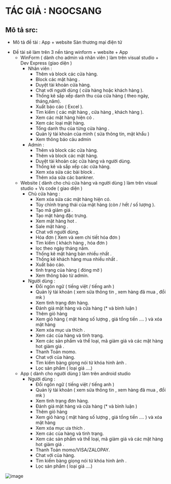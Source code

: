 # TÁC GIẢ : NGOCSANG
## Mô tả src:
* Mô tả đề tài : App + website Sàn thương mại điện tử 
- Đề tài sẽ làm trên 3 nền tảng winform + website + App
  + WinForm ( dành cho admin và nhân viên ) làm trên visual studio + Dev Express (giao diện )
	* Nhân viên : 
		- Thêm và block các cửa hàng.
		- Block các mặt hàng .
		- Duyệt tài khoản cửa hàng.
		- Chat với người dùng ( cửa hàng hoặc khách hàng ).
		- Thống kê sắp xếp danh thu của cửa hàng ( theo ngày, tháng,năm).
		- Xuất báo cáo ( Excel ).
		- Tìm kiếm ( các mặt hàng , cửa hàng , khách hàng ).
		- Xem các mặt hàng hiện có .
		- Xem các loại mặt hàng.
		- Tổng danh thu của từng cửa hàng .
		- Quản lý tài khoản của mình ( sửa thông tin, mật khẩu )
		- Xem thông báo cảu admin
	* Admin :
		- Thêm và block các cửa hàng.
		- Thêm và block các mặt hàng.
		- Duyệt tài khoản các cửa hàng và người dùng.
		- Thống kê và sắp xếp các cửa hàng.
		- Xem xóa sửa các bài block .
		- Thêm xóa sửa các bankner.
  + Website   ( dành cho chủ cửa hàng và người dùng ) làm trên visual studio + Vs code ( giao diện )
	* Chủ cửa hàng :
		- Xem xóa sửa các mặt hàng hiện có.
		- Tùy chỉnh trạng thái của mặt hàng (còn / hết / số lượng ).
		- Tạo mã giảm giá .
		- Tạo mặt hàng đặc trưng.
		- Xem mặt hàng hot .
		- Sale mặt hàng .
		- Chat với người dùng.
		- Hóa đơn ( Xem và xem chi tiết hóa đơn )
		- Tìm kiếm ( khách hàng , hóa đơn )
		- lọc theo ngày tháng năm.
		- Thống kê mặt hàng bán nhiều nhất .
		- Thống kê khách hàng mua nhiều nhất .
		- Xuất báo cáo.
		- tình trạng của hàng ( đóng mở )
		- Xem thông bảo từ admin.
	* Người dùng :
		- Đổi ngôn ngữ ( tiếng việt / tiếng anh )
		- Quản lý tài khoản ( xem sửa thông tin , xem hàng đã mua , đổi mk )
		- Xem tình trạng đơn hàng.
		- Đánh giá mặt hàng và cửa hàng (* và bình luận )
		- Thêm giỏ hàng 
		- Xem giỏ hàng ( mặt hàng số lượng , giá tổng tiền .... ) và xóa mặt hàng
		- Xem xóa mục ưa thích . 
		- Xem các của hàng và tình trạng.
		- Xem các sản phẩm và thể loại, mã giảm giá và các mặt hàng hot giảm giá .
 		- Thanh Toán momo.
		- Chat với của hàng.
		- Tìm kiếm bàng giọng nói từ khóa hình ảnh .
		- Lọc sản phẩm ( loại giá ....)
  + App         ( dành cho người dùng ) làm trên android studio
	* Người dùng :	
        - Đổi ngôn ngữ ( tiếng việt / tiếng anh )
		- Quản lý tài khoản ( xem sửa thông tin , xem hàng đã mua , đổi mk )
		- Xem tình trạng đơn hàng.
		- Đánh giá mặt hàng và cửa hàng (* và bình luận )
		- Thêm giỏ hàng 
		- Xem giỏ hàng ( mặt hàng số lượng , giá tổng tiền .... ) và xóa mặt hàng
		- Xem xóa mục ưa thích . 
		- Xem các của hàng và tình trạng.
		- Xem các sản phẩm và thể loại, mã giảm giá và các mặt hàng hot giảm giá .
 		- Thanh Toán momo/VISA/ZALOPAY.
		- Chat với của hàng.
		- Tìm kiếm bàng giọng nói từ khóa hình ảnh .
		- Lọc sản phẩm ( loại giá ....)

![image](https://github.com/Sangundev/DACN/assets/99321687/4fc6e85a-d450-4e0c-b185-7569cea67bd0)